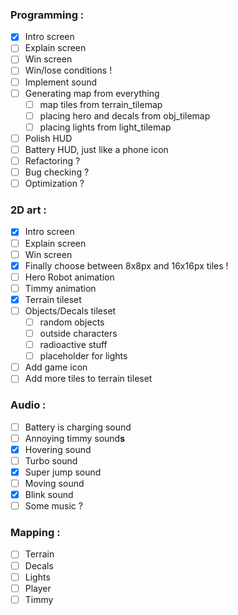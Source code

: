 ### Programming :
- [x] Intro screen
- [ ] Explain screen
- [ ] Win screen
- [ ] Win/lose conditions !
- [ ] Implement sound
- [ ] Generating map from everything
	- [ ] map tiles from terrain_tilemap
	- [ ] placing hero and decals from obj_tilemap
	- [ ] placing lights from light_tilemap
- [ ] Polish HUD
- [ ] Battery HUD, just like a phone icon
- [ ] Refactoring ?
- [ ] Bug checking ?
- [ ] Optimization ?
		
### 2D art :
- [x] Intro screen
- [ ] Explain screen
- [ ] Win screen
- [x] Finally choose between 8x8px and 16x16px tiles !
- [ ] Hero Robot animation
- [ ] Timmy animation
- [x] Terrain tileset
- [ ] Objects/Decals tileset
	- [ ] random objects
	- [ ] outside characters
	- [ ] radioactive stuff
	- [ ] placeholder for lights
- [ ] Add game icon
- [ ] Add more tiles to terrain tileset
	
### Audio :
- [ ] Battery is charging sound
- [ ] Annoying timmy sound**s**
- [x] Hovering sound
- [ ] Turbo sound
- [x] Super jump sound
- [ ] Moving sound
- [x] Blink sound
- [ ] Some music ?
	
### Mapping :
- [ ] Terrain
- [ ] Decals
- [ ] Lights
- [ ] Player
- [ ] Timmy